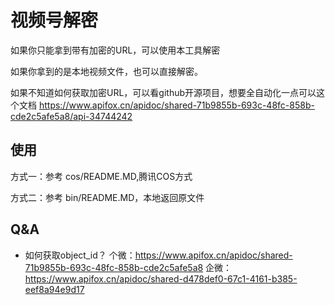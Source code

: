 # 视频号解密

如果你只能拿到带有加密的URL，可以使用本工具解密

如果你拿到的是本地视频文件，也可以直接解密。

如果不知道如何获取加密URL，可以看github开源项目，想要全自动化一点可以这个文档 https://www.apifox.cn/apidoc/shared-71b9855b-693c-48fc-858b-cde2c5afe5a8/api-34744242


## 使用

方式一：参考 cos/README.MD,腾讯COS方式

方式二：参考 bin/README.MD，本地返回原文件

## Q&A


* 如何获取object_id？
个微：https://www.apifox.cn/apidoc/shared-71b9855b-693c-48fc-858b-cde2c5afe5a8
企微：https://www.apifox.cn/apidoc/shared-d478def0-67c1-4161-b385-eef8a94e9d17

